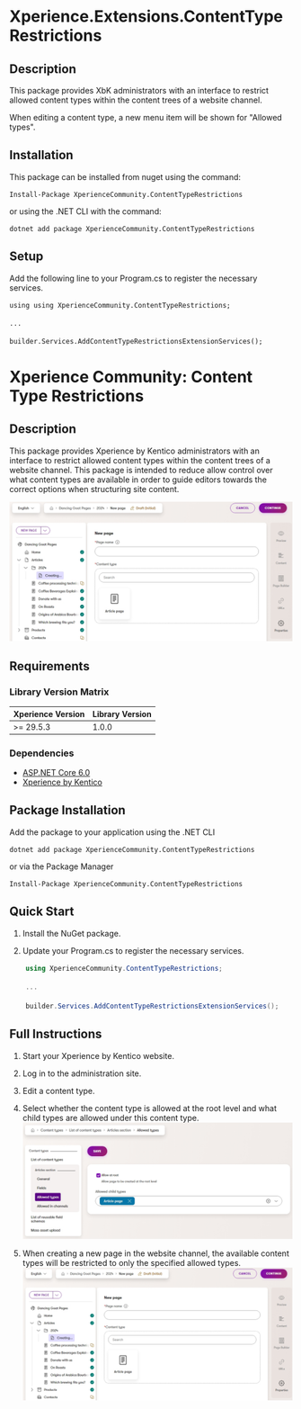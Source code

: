 # Xperience.Extensions.ContentTypeRestrictions
## Description
This package provides XbK administrators with an interface to restrict allowed content types within the content trees of a website channel.

When editing a content type, a new menu item will be shown for "Allowed types".

## Installation
This package can be installed from nuget using the command:

    Install-Package XperienceCommunity.ContentTypeRestrictions

or using the .NET CLI with the command:

    dotnet add package XperienceCommunity.ContentTypeRestrictions


## Setup

Add the following line to your Program.cs to register the necessary services.

    using using XperienceCommunity.ContentTypeRestrictions;

    ...

    builder.Services.AddContentTypeRestrictionsExtensionServices();



# Xperience Community: Content Type Restrictions

## Description

This package provides Xperience by Kentico administrators with an interface to restrict allowed content types within the content trees of a website channel. This package is intended to reduce allow control over what content types are available in order to guide editors towards the correct options when structuring site content.

![Xperience by Content Type Restrictions](https://github.com/benquinlan-07/Xperience.Extensions.ContentTypeRestrictions/blob/main/images/content-type-restrictions-add-page.jpeg?raw=true)

## Requirements

### Library Version Matrix

| Xperience Version | Library Version |
| ----------------- | --------------- |
| >= 29.5.3         | 1.0.0           |

### Dependencies

- [ASP.NET Core 6.0](https://dotnet.microsoft.com/en-us/download)
- [Xperience by Kentico](https://docs.kentico.com)

## Package Installation

Add the package to your application using the .NET CLI

```
dotnet add package XperienceCommunity.ContentTypeRestrictions
```

or via the Package Manager

```
Install-Package XperienceCommunity.ContentTypeRestrictions
```

## Quick Start

1. Install the NuGet package.

1. Update your Program.cs to register the necessary services.

```csharp
    using XperienceCommunity.ContentTypeRestrictions;

    ...

    builder.Services.AddContentTypeRestrictionsExtensionServices();
```

## Full Instructions

1. Start your Xperience by Kentico website.

1. Log in to the administration site.

1. Edit a content type.

1. Select whether the content type is allowed at the root level and what child types are allowed under this content type.
![Xperience by Content Type Restrictions](https://github.com/benquinlan-07/Xperience.Extensions.ContentTypeRestrictions/blob/main/images/content-type-restrictions-edit.jpeg?raw=true)

1. When creating a new page in the website channel, the available content types will be restricted to only the specified allowed types.
![Xperience by Content Type Restrictions](https://github.com/benquinlan-07/Xperience.Extensions.ContentTypeRestrictions/blob/main/images/content-type-restrictions-add-page.jpeg?raw=true)
